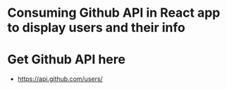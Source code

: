 # Consuming Github API in React app to display users and their info

# Get Github API here 
- https://api.github.com/users/
